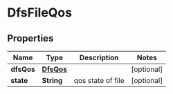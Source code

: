 # DfsFileQos

## Properties
Name | Type | Description | Notes
------------ | ------------- | ------------- | -------------
**dfsQos** | [**DfsQos**](DfsQos.md) |  |  [optional]
**state** | **String** | qos state of file |  [optional]
